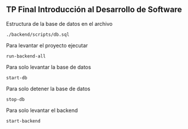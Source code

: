 ## TP Final Introducción al Desarrollo de Software 

Estructura de la base de datos en el archivo
```
./backend/scripts/db.sql
```

Para levantar el proyecto ejecutar 
```
run-backend-all
```

Para solo levantar la base de datos

```
start-db
```
Para solo detener la base de datos

```
stop-db
```

Para solo levantar el backend
```
start-backend
```
